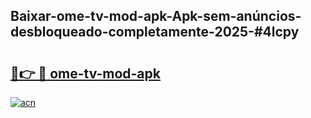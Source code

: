 ## Baixar-ome-tv-mod-apk-Apk-sem-anúncios-desbloqueado-completamente-2025-#4lcpy

# <h2><a href="https://ainizakaria.my?title=ome-tv-mod-apk&ref=20M">🔗👉 🔴 ome-tv-mod-apk</a></h2>

[![acn](https://github.com/user-attachments/assets/0f9c940e-d8b0-45ae-aac7-cd30a18b3e1c)](https://ainizakaria.my?title=ome-tv-mod-apk&ref=20M)

